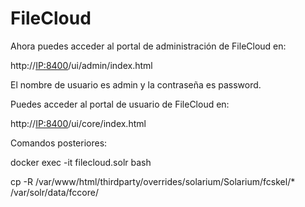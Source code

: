 # FileCloud

Ahora puedes acceder al portal de administración de FileCloud en:

http://<IP:8400>/ui/admin/index.html

El nombre de usuario es admin y la contraseña es password.


Puedes acceder al portal de usuario de FileCloud en: 

http://<IP:8400>/ui/core/index.html

Comandos posteriores:

docker exec -it filecloud.solr bash

cp -R /var/www/html/thirdparty/overrides/solarium/Solarium/fcskel/* /var/solr/data/fccore/
